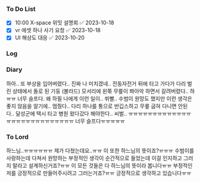 ### To Do List
- [x] 10:00 X-space 위밋 설명회 ✅ 2023-10-18
- [x] vr 에셋 하나 사기 요청 ✅ 2023-10-18
- [x] UI 해상도 대응 ✅ 2023-10-20
### Log

### Diary
하아.. 또 부상을 입어버렸다.. 진짜 나 미치겠네.. 전동자전거 뒤에 타고 가다가 다리 벌린 상태에서 돌로 된 기둥 (볼라드) 모서리에 왼쪾 무릎이 쫘아악 하면서 갈려버렸다.. 하ㅠㅠ 너무 슬프다. 왜 하필 나에게 이런 일이.. 쒸빨.. 수범이 원망도 했지만 이런 생각은 좋지 않음을 알기에.. 멈췄다.. 다리 하나를 통으로 반깁스하고 무릎 굽혀 다니면 안된다.. 달성군에 택시 타고 병원 왔다갔다 해야한다.. 씨벌.. ㅠㅠㅠㅠㅠㅠㅠㅠㅠㅠㅠㅠㅠㅠㅠㅠㅠㅠㅠㅠㅠㅠㅠㅠㅠㅠㅠ 너무 슬프다ㅠㅠㅠㅠㅠ
### To Lord
하느님..ㅠㅠㅠㅠㅠㅠ 제가 다쳤는데요..ㅠㅠ 이 또한 하느님의 뜻이죠?ㅠㅠㅠ 수범이를 사랑하는데 다쳐서 원망하는 부정적인 생각이 순간적으로 들었는데 이걸 인지하고 그러지 말라고 설계하신거죠?ㅠㅠ 이 모든 것들은 다 하느님의 뜻이라 봅니다ㅠㅠ 부정적인 저를 긍정적으로 만들어주시려고 그러는거죠?ㅠㅠ 긍정적으로 생각하고 있습니다ㅠㅠ